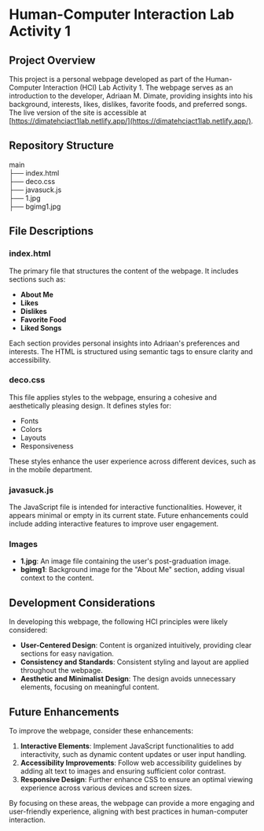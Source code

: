 # Human-Computer Interaction Lab Activity 1

## Project Overview

This project is a personal webpage developed as part of the Human-Computer Interaction (HCI) Lab Activity 1. The webpage serves as an introduction to the developer, Adriaan M. Dimate, providing insights into his background, interests, likes, dislikes, favorite foods, and preferred songs. The live version of the site is accessible at [https://dimatehciact1lab.netlify.app/](https://dimatehciact1lab.netlify.app/).

## Repository Structure
main   
├── index.html   
├── deco.css    
├── javasuck.js     
├── 1.jpg    
├── bgimg1.jpg    


## File Descriptions

### index.html
The primary file that structures the content of the webpage. It includes sections such as:
- **About Me**
- **Likes**
- **Dislikes**
- **Favorite Food**
- **Liked Songs**

Each section provides personal insights into Adriaan's preferences and interests. The HTML is structured using semantic tags to ensure clarity and accessibility.

### deco.css
This file applies styles to the webpage, ensuring a cohesive and aesthetically pleasing design. It defines styles for:
- Fonts
- Colors
- Layouts
- Responsiveness

These styles enhance the user experience across different devices, such as in the mobile department.

### javasuck.js
The JavaScript file is intended for interactive functionalities. However, it appears minimal or empty in its current state. Future enhancements could include adding interactive features to improve user engagement.

### Images
- **1.jpg**: An image file containing the user's post-graduation image.
- **bgimg1**: Background image for the "About Me" section, adding visual context to the content.

## Development Considerations

In developing this webpage, the following HCI principles were likely considered:
- **User-Centered Design**: Content is organized intuitively, providing clear sections for easy navigation.
- **Consistency and Standards**: Consistent styling and layout are applied throughout the webpage.
- **Aesthetic and Minimalist Design**: The design avoids unnecessary elements, focusing on meaningful content.

## Future Enhancements

To improve the webpage, consider these enhancements:
1. **Interactive Elements**: Implement JavaScript functionalities to add interactivity, such as dynamic content updates or user input handling.
2. **Accessibility Improvements**: Follow web accessibility guidelines by adding alt text to images and ensuring sufficient color contrast.
3. **Responsive Design**: Further enhance CSS to ensure an optimal viewing experience across various devices and screen sizes.

By focusing on these areas, the webpage can provide a more engaging and user-friendly experience, aligning with best practices in human-computer interaction.
